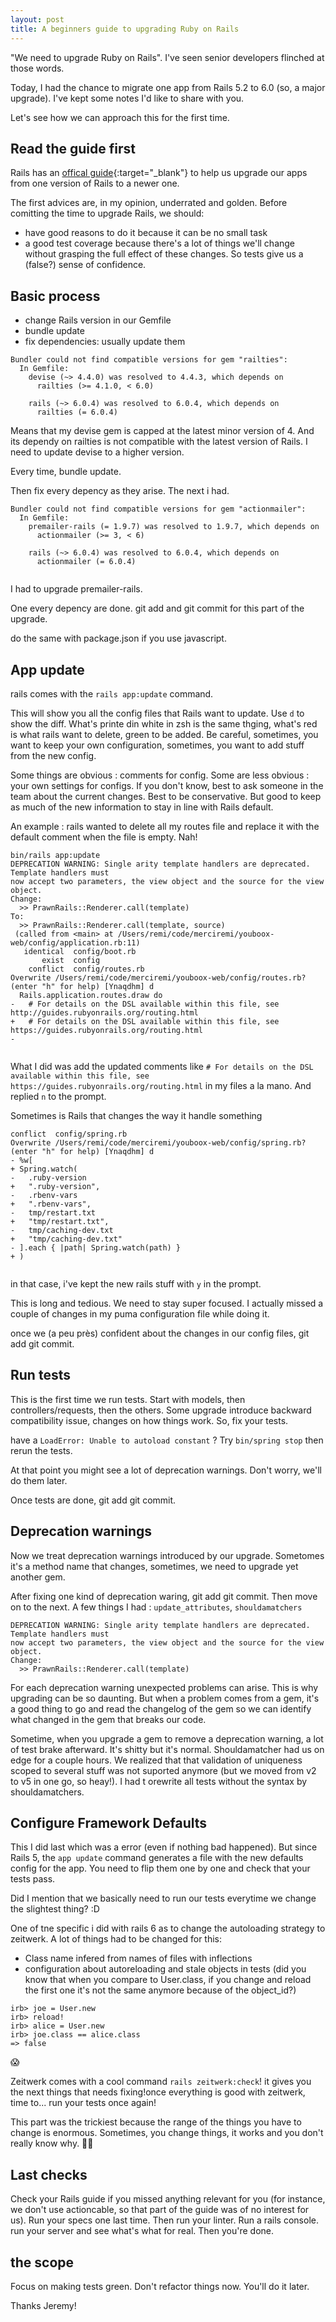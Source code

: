 ```yaml
---
layout: post
title: A beginners guide to upgrading Ruby on Rails
---
```


"We need to upgrade Ruby on Rails". I've seen senior developers flinched at those words.

Today, I had the chance to migrate one app from Rails 5.2 to 6.0 (so, a major upgrade). I've kept some notes I'd like to share with you.

Let's see how we can approach this for the first time.

## Read the guide first

Rails has an [offical guide](https://edgeguides.rubyonrails.org/upgrading_ruby_on_rails.html){:target="\_blank"} to help us upgrade our apps from one version of Rails to a newer one.

The first advices are, in my opinion, underrated and golden. Before comitting the time to upgrade Rails, we should:
- have good reasons to do it because it can be no small task
- a good test coverage because there's a lot of things we'll change without grasping the full effect of these changes. So tests give us a (false?) sense of confidence.

## Basic process

- change Rails version in our Gemfile
- bundle update
- fix dependencies: usually update them

```
Bundler could not find compatible versions for gem "railties":
  In Gemfile:
    devise (~> 4.4.0) was resolved to 4.4.3, which depends on
      railties (>= 4.1.0, < 6.0)

    rails (~> 6.0.4) was resolved to 6.0.4, which depends on
      railties (= 6.0.4)

```

Means that my devise gem is capped at the latest minor version of 4. And its dependy on railties is not compatible with the latest version of Rails. I need to update devise to a higher version.

Every time, bundle update.

Then fix every depency as they arise. The next i had.

```
Bundler could not find compatible versions for gem "actionmailer":
  In Gemfile:
    premailer-rails (= 1.9.7) was resolved to 1.9.7, which depends on
      actionmailer (>= 3, < 6)

    rails (~> 6.0.4) was resolved to 6.0.4, which depends on
      actionmailer (= 6.0.4)


```

I had to upgrade premailer-rails.

One every depency are done. git add and git commit for this part of the upgrade.

do the same with package.json if you use javascript.

## App update

rails comes with the `rails app:update` command.

This will show you all the config files that Rails want to update. Use `d` to show the diff. What's printe din white in zsh is the same thging, what's red is what rails want to delete, green to be added. Be careful, sometimes, you want to keep your own configuration, sometimes, you want to add stuff from the new config.

Some things are obvious : comments for config. Some are less obvious : your own settings for configs. If you don't know, best to ask someone in the team about the current changes. Best to be conservative. But good to keep as much of the new information to stay in line with Rails default.

An example : rails wanted to delete all my routes file and replace it with the default comment when the file is empty. Nah!

```
bin/rails app:update
DEPRECATION WARNING: Single arity template handlers are deprecated. Template handlers must
now accept two parameters, the view object and the source for the view object.
Change:
  >> PrawnRails::Renderer.call(template)
To:
  >> PrawnRails::Renderer.call(template, source)
 (called from <main> at /Users/remi/code/merciremi/youboox-web/config/application.rb:11)
   identical  config/boot.rb
       exist  config
    conflict  config/routes.rb
Overwrite /Users/remi/code/merciremi/youboox-web/config/routes.rb? (enter "h" for help) [Ynaqdhm] d
  Rails.application.routes.draw do
-   # For details on the DSL available within this file, see http://guides.rubyonrails.org/routing.html
+   # For details on the DSL available within this file, see https://guides.rubyonrails.org/routing.html
-


```

What I did was add the updated comments like `# For details on the DSL available within this file, see https://guides.rubyonrails.org/routing.html` in my files a la mano. And replied `n` to the prompt.

Sometimes is Rails that changes the way it handle something
```
conflict  config/spring.rb
Overwrite /Users/remi/code/merciremi/youboox-web/config/spring.rb? (enter "h" for help) [Ynaqdhm] d
- %w[
+ Spring.watch(
-   .ruby-version
+   ".ruby-version",
-   .rbenv-vars
+   ".rbenv-vars",
-   tmp/restart.txt
+   "tmp/restart.txt",
-   tmp/caching-dev.txt
+   "tmp/caching-dev.txt"
- ].each { |path| Spring.watch(path) }
+ )


```
in that case, i've kept the new rails stuff with `y` in the prompt.

This is long and tedious. We need to stay super focused. I actually missed a couple of changes in my puma configuration file while doing it.

once we (a peu près) confident about the changes in our config files, git add git commit.

## Run tests

This is the first time we run tests. Start with models, then controllers/requests, then the others. Some upgrade introduce backward compatibility issue, changes on how things work. So, fix your tests.

have a ```LoadError:
       Unable to autoload constant``` ? Try `bin/spring stop` then rerun the tests.

At that point you might see a lot of deprecation warnings. Don't worry, we'll do them later.

Once tests are done, git add git commit.

## Deprecation warnings

Now we treat deprecation warnings introduced by our upgrade. Sometomes it's a method name that changes, sometimes, we need to upgrade yet another gem.

After fixing one kind of deprecation waring, git add git commit. Then move on to the next. A few things I had : `update_attributes`, `shouldamatchers`

```
DEPRECATION WARNING: Single arity template handlers are deprecated. Template handlers must
now accept two parameters, the view object and the source for the view object.
Change:
  >> PrawnRails::Renderer.call(template)

```

For each deprecation warning unexpected problems can arise. This is why upgrading can be so daunting. But when a problem comes from a gem, it's a good thing to go and read the changelog of the gem so we can identify what changed in the gem that breaks our code.

Sometime, when you upgrade a gem to remove a deprecation warning, a lot of test brake afterward. It's shitty but it's normal. Shouldamatcher had us on edge for a couple hours. We realized that that validation of uniqueness scoped to several stuff was not suported anymore (but we moved from v2 to v5 in one go, so heay!). I had t orewrite all tests without the syntax by shouldamatchers.

## Configure Framework Defaults

This I did last which was a error (even if nothing bad happened). But since Rails 5, the `app update` command generates a file with the new defaults config for the app. You need to flip them one by one and check that your tests pass.

Did I mention that we basically need to run our tests everytime we change the slightest thing? :D



One of tne specific i did with rails 6 as to change the autoloading strategy to zeitwerk. A lot of things had to be changed for this:
- Class name infered from names of files with inflections
- configuration about autoreloading and stale objects in tests (did  you know that when you compare to User.class, if you change and reload the first one it's not the same anymore because of the object_id?)

```
irb> joe = User.new
irb> reload!
irb> alice = User.new
irb> joe.class == alice.class
=> false

```

😱

Zeitwerk comes with a cool command `rails zeitwerk:check`! it gives you the next things that needs fixing!once everything is good with zeitwerk, time to... run your tests once again!

This part was the trickiest because the range of the things you have to change is enormous. Sometimes, you change things, it works and you don't really know why. 🤷‍♂️

## Last checks

Check your Rails guide if you missed anything relevant for you (for instance, we don't use actioncable, so that part of the guide was of no interest for us). Run your specs one last time. Then run your linter. Run a rails console. run your server and see what's what for real. Then you're done.

## the scope

Focus on making tests green. Don't refactor things now. You'll do it later.

Thanks Jeremy!
